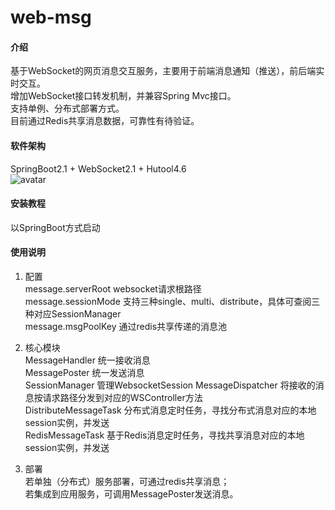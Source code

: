 # web-msg

#### 介绍
基于WebSocket的网页消息交互服务，主要用于前端消息通知（推送），前后端实时交互。   
增加WebSocket接口转发机制，并兼容Spring Mvc接口。   
支持单例、分布式部署方式。   
目前通过Redis共享消息数据，可靠性有待验证。


#### 软件架构
SpringBoot2.1 + WebSocket2.1 + Hutool4.6   
![avatar](https://gitee.com/wangbaishi_libi/web-msg/raw/master/structure.png)

#### 安装教程

以SpringBoot方式启动

#### 使用说明

1.  配置   
message.serverRoot websocket请求根路径   
message.sessionMode 支持三种single、multi、distribute，具体可查阅三种对应SessionManager   
message.msgPoolKey 通过redis共享传递的消息池
2.  核心模块   
MessageHandler  统一接收消息   
MessagePoster   统一发送消息   
SessionManager  管理WebsocketSession
MessageDispatcher   将接收的消息按请求路径分发到对应的WSController方法   
DistributeMessageTask 分布式消息定时任务，寻找分布式消息对应的本地session实例，并发送   
RedisMessageTask 基于Redis消息定时任务，寻找共享消息对应的本地session实例，并发送   

3.  部署   
若单独（分布式）服务部署，可通过redis共享消息；   
若集成到应用服务，可调用MessagePoster发送消息。

